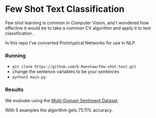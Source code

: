 # Few Shot Text Classification

Few shot learning is common in Computer Vision, and I wondered how effective it would be to take a common CV algorithm and apply it to text classification.

In this repo I've converted Prototypical Networks for use in NLP.

### Running

- `git clone https://github.com/E-Renshaw/few-shot-text.git`
- change the sentence variables to be your sentences
- `python3 main.py`

### Results

We evaluate using the [Multi-Domain Sentiment Dataset](http://www.cs.jhu.edu/~mdredze/datasets/sentiment/).

With 5 examples the algorithm gets 75.11% accuracy.

